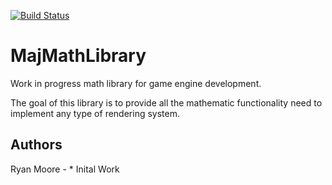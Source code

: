 [![Build Status](https://travis-ci.org/Majoolwip/MajMathLibrary.svg?branch=master)](https://travis-ci.org/Majoolwip/MajMathLibrary)

# MajMathLibrary
Work in progress math library for game engine development.

The goal of this library is to provide all the mathematic functionality need to implement any type of rendering system.

## Authors
Ryan Moore - * Inital Work
